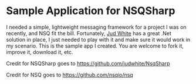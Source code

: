 # Sample Application for NSQSharp

I needed a simple, lightweight messaging framework for a project I was on recently, and NSQ fit the bill.
Fortunately, [Jud White](https://github.com/judwhite) has a great .Net solution in place, I just needed to play with it and make sure it would work in my
scenario. This is the sample app I created. You are welcome to fork it, improve it, download it, etc.

Credit for NSQSharp goes to https://github.com/judwhite/NsqSharp

Credit for NSQ goes to https://github.com/nsqio/nsq
